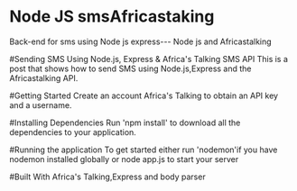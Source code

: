 # Node JS smsAfricastaking
Back-end for sms using Node js express--- Node js and Africastalking

#Sending SMS Using Node.js, Express & Africa's Talking SMS API
This is a post that shows how to send SMS using Node.js,Express and the Africastalking API.

#Getting Started
Create an account Africa's Talking to obtain an API key and a username.

#Installing Dependencies
Run 'npm install' to download all the dependencies to your application.

#Running the application
To get started either run 'nodemon'if you have nodemon installed globally or node app.js to start your server

#Built With
Africa's Talking,Express and body parser
